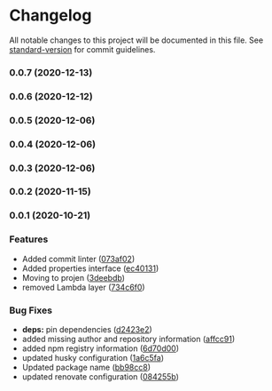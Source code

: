 # Changelog

All notable changes to this project will be documented in this file. See [standard-version](https://github.com/conventional-changelog/standard-version) for commit guidelines.

### 0.0.7 (2020-12-13)

### 0.0.6 (2020-12-12)

### 0.0.5 (2020-12-06)

### 0.0.4 (2020-12-06)

### 0.0.3 (2020-12-06)

### 0.0.2 (2020-11-15)

### 0.0.1 (2020-10-21)


### Features

* Added commit linter ([073af02](https://github.com/stefan.freitag/projen_gradle_uploader/commit/073af02fb0a0113f18cf626a8b02384540b6c1c1))
* Added properties interface ([ec40131](https://github.com/stefan.freitag/projen_gradle_uploader/commit/ec40131fc88fb438d1fc76325f49d477aed86eb1))
* Moving to projen ([3deebdb](https://github.com/stefan.freitag/projen_gradle_uploader/commit/3deebdb0df9ac0c74536096d8c5e3acfd8355b31))
* removed Lambda layer ([734c6f0](https://github.com/stefan.freitag/projen_gradle_uploader/commit/734c6f0132d15e3a0e18c8c32b150cb52fa6df52))


### Bug Fixes

* **deps:** pin dependencies ([d2423e2](https://github.com/stefan.freitag/projen_gradle_uploader/commit/d2423e2717963aaece7314b8cf04076dc4aeabd4))
* added missing author and repository information ([affcc91](https://github.com/stefan.freitag/projen_gradle_uploader/commit/affcc91dbfae5613144d27093acc761860a102eb))
* added npm registry information ([6d70d00](https://github.com/stefan.freitag/projen_gradle_uploader/commit/6d70d0005bc0e5900f86518eab32c5a6f9d2c1e3))
* updated husky configuration ([1a6c5fa](https://github.com/stefan.freitag/projen_gradle_uploader/commit/1a6c5faa2a3088ce60c8cd0abfded49756b4360c))
* Updated package name ([bb98cc8](https://github.com/stefan.freitag/projen_gradle_uploader/commit/bb98cc82f8f18217dc14c710e7856787e41980a7))
* updated renovate configuration ([084255b](https://github.com/stefan.freitag/projen_gradle_uploader/commit/084255b74645eeb60be0374b8d86647bf51f50bb))
